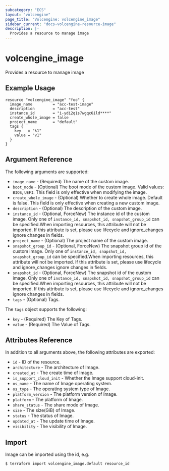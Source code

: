 ```yaml
---
subcategory: "ECS"
layout: "volcengine"
page_title: "Volcengine: volcengine_image"
sidebar_current: "docs-volcengine-resource-image"
description: |-
  Provides a resource to manage image
---
```

# volcengine_image
Provides a resource to manage image
## Example Usage
```hcl
resource "volcengine_image" "foo" {
  image_name         = "acc-test-image"
  description        = "acc-test"
  instance_id        = "i-ydi2q1s7wgqc6ild****"
  create_whole_image = false
  project_name       = "default"
  tags {
    key   = "k1"
    value = "v1"
  }
}
```
## Argument Reference
The following arguments are supported:
* `image_name` - (Required) The name of the custom image.
* `boot_mode` - (Optional) The boot mode of the custom image. Valid values: `BIOS`, `UEFI`. This field is only effective when modifying the image.
* `create_whole_image` - (Optional) Whether to create whole image. Default is false. This field is only effective when creating a new custom image.
* `description` - (Optional) The description of the custom image.
* `instance_id` - (Optional, ForceNew) The instance id of the custom image. Only one of `instance_id, snapshot_id, snapshot_group_id` can be specified.When importing resources, this attribute will not be imported. If this attribute is set, please use lifecycle and ignore_changes ignore changes in fields.
* `project_name` - (Optional) The project name of the custom image.
* `snapshot_group_id` - (Optional, ForceNew) The snapshot group id of the custom image. Only one of `instance_id, snapshot_id, snapshot_group_id` can be specified.When importing resources, this attribute will not be imported. If this attribute is set, please use lifecycle and ignore_changes ignore changes in fields.
* `snapshot_id` - (Optional, ForceNew) The snapshot id of the custom image. Only one of `instance_id, snapshot_id, snapshot_group_id` can be specified.When importing resources, this attribute will not be imported. If this attribute is set, please use lifecycle and ignore_changes ignore changes in fields.
* `tags` - (Optional) Tags.

The `tags` object supports the following:

* `key` - (Required) The Key of Tags.
* `value` - (Required) The Value of Tags.

## Attributes Reference
In addition to all arguments above, the following attributes are exported:
* `id` - ID of the resource.
* `architecture` - The architecture of Image.
* `created_at` - The create time of Image.
* `is_support_cloud_init` - Whether the Image support cloud-init.
* `os_name` - The name of Image operating system.
* `os_type` - The operating system type of Image.
* `platform_version` - The platform version of Image.
* `platform` - The platform of Image.
* `share_status` - The share mode of Image.
* `size` - The size(GiB) of Image.
* `status` - The status of Image.
* `updated_at` - The update time of Image.
* `visibility` - The visibility of Image.


## Import
Image can be imported using the id, e.g.
```
$ terraform import volcengine_image.default resource_id
```

